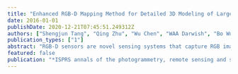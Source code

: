 ```yaml
---
title: "Enhanced RGB-D Mapping Method for Detailed 3D Modeling of Large Indoor Environments"
date: 2016-01-01
publishDate: 2020-12-21T07:45:51.249312Z
authors: ["Shengjun Tang", "Qing Zhu", "Wu Chen", "WAA Darwish", "Bo Wu", "__Han Hu__", "Min Chen"]
publication_types: ["1"]
abstract: "RGB-D sensors are novel sensing systems that capture RGB images along with pixel-wise depth information. Although they are widely used in various applications, RGB-D sensors have significant drawbacks with respect to 3D dense mapping of indoor environments. First, they only allow a measurement range with a limited distance (e.g., within 3&thinsp;m) and a limited field of view. Second, the error of the depth measurement increases with increasing distance to the sensor. In this paper, we propose an enhanced RGB-D mapping method for detailed 3D modeling of large indoor environments by combining RGB image-based modeling and depth-based modeling. The scale ambiguity problem during the pose estimation with RGB image sequences can be resolved by integrating the information from the depth and visual information provided by the proposed system. A robust rigid-transformation recovery method is developed to register the RGB image-based and depth-based 3D models together. The proposed method is examined with two datasets collected in indoor environments for which the experimental results demonstrate the feasibility and robustness of the proposed method"
featured: false
publication: "*ISPRS annals of the photogrammetry, remote sensing and spatial information sciences*"
---
```


